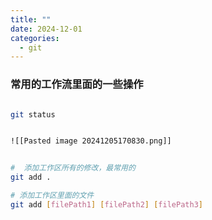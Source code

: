 ```yaml
---
title: ""
date: 2024-12-01
categories:
  - git
---
```


### 常用的工作流里面的一些操作
```bash

git status


![[Pasted image 20241205170830.png]]


#  添加工作区所有的修改，最常用的
git add .

# 添加工作区里面的文件
git add [filePath1] [filePath2] [filePath3]

```
